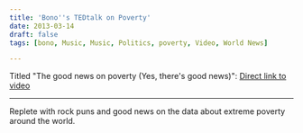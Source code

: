 ```yaml
---
title: 'Bono''s TEDtalk on Poverty'
date: 2013-03-14
draft: false
tags: [bono, Music, Music, Politics, poverty, Video, World News]

---
```


Titled "The good news on poverty (Yes, there's good news)": [Direct link to video](http://youtu.be/BdDkF0Lw-ag)

* * *

Replete with rock puns and good news on the data about extreme poverty around the world.